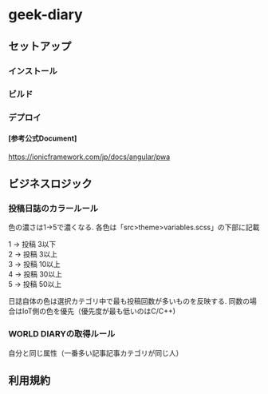 # geek-diary

## セットアップ
### インストール
### ビルド
### デプロイ
#### [参考公式Document]
https://ionicframework.com/jp/docs/angular/pwa

## ビジネスロジック
### 投稿日誌のカラールール
色の濃さは1->5で濃くなる.
各色は「src>theme>variables.scss」の下部に記載

1 → 投稿 3以下 \
2 → 投稿 3以上 \
3 → 投稿 10以上 \
4 → 投稿 30以上 \
5 → 投稿 50以上

日誌自体の色は選択カテゴリ中で最も投稿回数が多いものを反映する.
同数の場合はIoT側の色を優先（優先度が最も低いのはC/C++)
### WORLD DIARYの取得ルール
自分と同じ属性（一番多い記事記事カテゴリが同じ人）

## 利用規約
